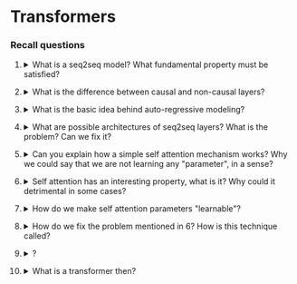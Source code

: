 # Transformers

### Recall questions

1. <details markdown=1><summary markdown="span"> What is a seq2seq model? What fundamental property must be satisfied?</summary>

    \

</details>

2. <details markdown=1><summary markdown="span"> What is the difference between causal and non-causal layers?</summary>

    \

</details>

3. <details markdown=1><summary markdown="span"> What is the basic idea behind auto-regressive modeling?</summary>

    \

</details>

4. <details markdown=1><summary markdown="span"> What are possible architectures of seq2seq layers? What is the problem? Can we fix it?</summary>

    \
	Two examples:

</details>

5. <details markdown=1><summary markdown="span"> Can you explain how a simple self attention mechanism works? Why we could say that we are not learning any "parameter", in a sense?</summary>

    \

</details>

6. <details markdown=1><summary markdown="span"> Self attention has an interesting property, what is it? Why could it detrimental in some cases?</summary>

    \

</details>

7. <details markdown=1><summary markdown="span"> How do we make self attention parameters "learnable"?</summary>

    \

</details>

8. <details markdown=1><summary markdown="span"> How do we fix the problem mentioned in 6? How is this technique called?</summary>

    \

</details>

9. <details markdown=1><summary markdown="span"> ?</summary>

    \

</details>

10. <details markdown=1><summary markdown="span"> What is a transformer then? </summary>

    \

</details>